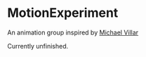 # MotionExperiment
An animation group inspired by [Michael Villar](http://www.michaelvillar.com/motion)

Currently unfinished.
